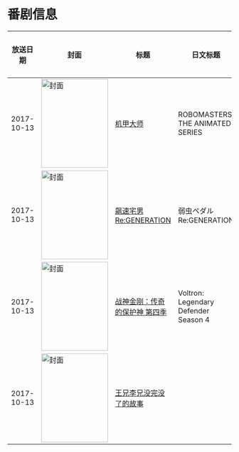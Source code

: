 # 番剧信息

|放送日期|封面|标题|日文标题|话数|评分|评分人数|
|---|---|---|---|---|---|---|
|2017-10-13|<img src="//lain.bgm.tv/pic/cover/c/b5/82/208773_6kGK1.jpg" alt="封面" style="width:150px;height:200px;object-fit:cover;">|[机甲大师](https://bangumi.tv/subject/208773)|ROBOMASTERS THE ANIMATED SERIES|6|6.0|88人评分|
|2017-10-13|<img src="//lain.bgm.tv/pic/cover/c/55/5f/219485_z3SbG.jpg" alt="封面" style="width:150px;height:200px;object-fit:cover;">|[飙速宅男 Re:GENERATION](https://bangumi.tv/subject/219485)|弱虫ペダル Re:GENERATION|1|5.6|37人评分|
|2017-10-13|<img src="//lain.bgm.tv/pic/cover/c/d6/41/228285_uuoKk.jpg" alt="封面" style="width:150px;height:200px;object-fit:cover;">|[战神金刚：传奇的保护神 第四季](https://bangumi.tv/subject/228285)|Voltron: Legendary Defender Season 4|6|7.0|16人评分|
|2017-10-13|<img src="//lain.bgm.tv/pic/cover/c/e7/91/337863_6m084.jpg" alt="封面" style="width:150px;height:200px;object-fit:cover;">|[王兄李兄没完没了的故事](https://bangumi.tv/subject/337863)||33|暂无评分|少于10人评分|
